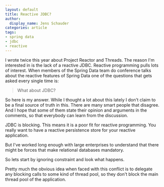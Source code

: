 ```yaml
---
layout: default
title: Reactive JDBC?
author:
  display_name: Jens Schauder
categories: article
tags:
- spring data
- jdbc
- reactive
---
```


I wrote twice this year about Project Reactor and Threads. 
The reason I'm interested in is the lack of a reactive JDBC.
Reactive programming pulls lots of interest.
When members of the Spring Data team do conference talks about the reactive features of Spring Data one of the questions that gets asked every single time is:

> What about JDBC?

So here is my answer.
While I thought a lot about this lately I don't claim to be a final source of truth in this.
There are many smart people that disagree.
And I hope that some of them state their opinion and arguments in the comments, so that everybody can learn from the discussion.

JDBC is blocking.
This means it is a poor fit for reactive programming.
You really want to have a reactive persistence store for your reactive application.

But I've worked long enough with large enterprises to understand that there might be forces that make relational databases mandatory.

So lets start by ignoring constraint and look what happens.





Pretty much the obvious idea when faced with this conflict is to delegate any blocking calls to some kind of thread pool, so they don't block the main thread pool of the application. 

